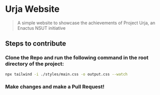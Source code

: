 # Urja Website

> A simple website to showcase the achievements of Project Urja, an Enactus NSUT initiative

## Steps to contribute
### Clone the Repo and run the following command in the root directory of the project:

```bash
npx tailwind -i ./styles/main.css -o output.css --watch

```

### Make changes and make a Pull Request!